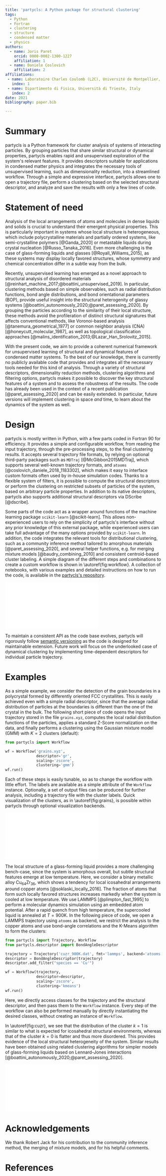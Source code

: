 ```yaml
---
title: 'partycls: A Python package for structural clustering'
tags:
  - Python
  - Fortran
  - clustering
  - structure
  - condensed matter
  - physics
authors:
  - name: Joris Paret
    orcid: 0000-0002-1300-1227
    affiliation: 1
  - name: Daniele Coslovich
    affiliation: 2
affiliations:
 - name: Laboratoire Charles Coulomb (L2C), Université de Montpellier, CNRS, Montpellier, France
   index: 1
 - name: Dipartimento di Fisica, Università di Trieste, Italy
   index: 2
date: 2021
bibliography: paper.bib

---
```


# Summary

partycls is a Python framework for cluster analysis of systems of interacting particles. By grouping particles that share similar structural or dynamical properties, partycls enables rapid and unsupervised exploration of the system's relevant features. It provides descriptors suitable for applications in condensed matter physics and integrates the necessary tools of unsupervised learning, such as dimensionality reduction, into a streamlined workflow. Through a simple and expressive interface, partycls allows one to open a trajectory file, perform a clustering based on the selected structural descriptor, and analyze and save the results with only a few lines of code.

# Statement of need

Analysis of the local arrangements of atoms and molecules in dense liquids and solids is crucial to understand their emergent physical properties.
This is particularly important in systems whose local structure is heterogeneous, which include polycrystalline materials and partially ordered systems, like semi-crystalline polymers [@Ganda_2020] or metastable liquids during crystal nucleation [@Russo_Tanaka_2016].
Even more challenging is the case of glass-forming liquids and glasses [@Royall_Williams_2015], as these systems may display locally favored structures, whose symmetry and chemical concentration differ in a subtle way from the bulk.

Recently, unsupervised learning has emerged as a novel approach to structural analysis of disordered materials [@reinhart_machine_2017;@boattini_unsupervised_2019].
In particular, clustering methods based on simple observables, such as radial distribution functions, bond angle distributions, and bond orientational parameters (BOP), provide useful insight into the structural heterogenity of glassy systems [@boattini_autonomously_2020;@paret_assessing_2020].
By grouping the particles according to the similarity of their local structure, these methods avoid the profileration of distinct structural signatures that affects conventional methods, like Voronoi-based analysis [@tanemura_geometrical_1977] or common neighbor analysis (CNA) [@honeycutt_molecular_1987], as well as topological classification approaches [@malins_identification_2013;@Lazar_Han_Srolovitz_2015].

With the present code, we aim to provide a coherent numerical framework for unsupervised learning of structural and dynamical features of condensed matter systems.
To the best of our knowledge, there is currently no publicly available code that provides and integrates all the necessary tools needed for this kind of analysis.
Through a variety of structural descriptors, dimensionality reduction methods, clustering algorithms and filtering options, partycls makes it possible to discover the key structural features of a system and to assess the robustness of the results.
The code has already been used in the context of a recent publication [@paret_assessing_2020] and can be easily extended.
In particular, future versions will implement clustering in space *and* time, to learn about the dynamics of the system as well.

# Design

partycls is mostly written in Python, with a few parts coded in Fortran 90 for efficiency.
It provides a simple and configurable workflow, from reading the input trajectory, through the pre-processing steps, to the final clustering results.
It accepts several trajectory file formats, by relying on optional third-party packages such as `MDTraj` [@McGibbon2015MDTraj], which supports several well-known trajectory formats, and `atooms` [@coslovich_daniele_2018_1183302], which makes it easy to interface custom formats often used by in-house simulation codes. Thanks to a flexible system of filters, it is possible to compute the structural descriptors or perform the clustering on restricted subsets of particles of the system, based on arbitrary particle properties. In addition to its native descriptors, partycls also supports additional structural descriptors via DScribe [@dscribe].

Some parts of the code act as a wrapper around functions of the machine learning package `scikit-learn` [@scikit-learn]. This allows non-experienced users to rely on the simplicity of partycls's interface without any prior knowledge of this external package, while experienced users can take full advantage of the many options provided by `scikit-learn`. In addition, the code integrates the relevant tools for distributional clustering, such as a community inference method tailored to amorphous materials [@paret_assessing_2020], and several helper functions, e.g. for merging mixture models [@baudry_combining_2010] and consistent centroid-based cluster labeling. A simple diagram of the different steps and combinations to create a custom workflow is shown in \autoref{fig:workflow}. A collection of notebooks, with various examples and detailed instructions on how to run the code, is available in the [partycls's repository](https://github.com/jorisparet/partycls).

![The different steps to perform a structural clustering. The input is a file written in any of the trajectory formats supported by partycls. After selecting the structural descriptor and optional filters, two key steps for pre-processing the data are possible: feature scaling and dimensionality reduction. Finally, a clustering is performed using the selected algorithm. Several output files are produced for further analysis. \label{fig:workflow}](figures/workflow.pdf)

To maintain a consistent API as the code base evolves, partycls will rigorously follow [semantic versioning](https://semver.org/) as the code is designed for maintainable extension. Future work will focus on the underlooked case of dynamical clustering by implementing time-dependent descriptors for individual particle trajectory.

# Examples

As a simple example, we consider the detection of the grain boundaries in a polycrystal formed by differently oriented FCC crystallites. This is easily achieved even with a simple radial descriptor, since that the average radial distribution of particles at the boundaries is different than the one of the crystal in the bulk. The following short piece of code opens the input trajectory stored in the file `grains.xyz`, computes the local radial distribution functions of the particles, applies a standard Z-Score normalization on the data, and finally performs a clustering using the Gaussian mixture model (GMM) with $K=2$ clusters (default):

```python
from partycls import Workflow

wf = Workflow('grains.xyz',
              descriptor='gr',
              scaling='zscore',
              clustering='gmm')
wf.run()
```

Each of these steps is easily tunable, so as to change the workflow with little effort. The labels are available as a simple attribute of the `Workflow` instance. Optionally, a set of output files can be produced for further analysis, including a trajectory file with the cluster labels. Quick visualization of the clusters, as in \autoref{fig:grains}, is possible within partycls through optional visualization backends.

![(a) A polycrystalline material with differently oriented FCC crystallites. (b) Using the individual radial distributions of the particles as structural descriptor, the algorithm identifies the crystalline domains (blue, $k=0$) and the grain boundaries (red, $k=1$). (c) The radial distribution functions restricted to these two clusters display a marked difference, with higher peaks for the crystals. All 3D visualizations were performed with OVITO [@ovito]. \label{fig:grains}](figures/grains_figure.pdf)

The local structure of a glass-forming liquid provides a more challenging bench-case, since the system is amorphous overall, but subtle structural features emerge at low temperature. Here, we consider a binary metallic alloy Cu$_{64}$Zr$_{36}$, which shows a tendency for local icosahedral arrangements around copper atoms [@soklaski_locally_2016]. The fraction of atoms that form such locally favored structures increases markedly when the system is cooled at low temperature. We use LAMMPS [@plimpton_fast_1995] to perform a molecular dynamics simulation using an embedded atom potential. After a rapid quench from high temperature, the supercooled liquid is annealed at $T=900$K. In the following piece of code, we open a LAMMPS trajectory using `atooms` as backend, we restrict the analysis to the copper atoms and use bond-angle correlations and the K-Means algorithm to form the clusters: 

```python
from partycls import Trajectory, Workflow
from partycls.descriptor import BondAngleDescriptor

trajectory = Trajectory('cuzr_900K.dat', fmt='lammps', backend='atooms')
descriptor = BondAngleDescriptor(trajectory)
descriptor.add_filter("species == 'Cu'")

wf = Workflow(trajectory,
              descriptor=descriptor,
              scaling='zscore',
              clustering='kmeans')
wf.run()
```

Here, we directly access classes for the trajectory and the structural descriptor, and then pass them to the `Workflow` instance. Every step of the workflow can also be performed manually by directly instantiating the desired classes, without creating an instance of `Workflow`.

In \autoref{fig:cuzr}, we see that the distribution of the cluster $k=1$ is similar to what is expected for icosahedral structural environments, whereas that of the cluster $k=0$ is flatter and thus more disordered. This provides evidence of the local structural heterogeneity of the system. Similar results have been obtained using related clustering algorithms for simpler models of glass-forming liquids based on Lennard-Jones interactions [@boattini_autonomously_2020;@paret_assessing_2020].

![(a) A glassy copper-zirconium alloy at $T=900$K. Copper and zirconium atoms are colored in orange and grey, respectively. We focus on the bond-angle distribution around the copper atoms only. (b) Copper atoms are now colored blue ($k=0$) and red ($k=1$) based on their cluster membership. Zirconium atoms (grey) are discarded from the analysis. (c) Bond-angle distributions of the clusters. \label{fig:cuzr}](figures/cuzr_figure.pdf)

# Acknowledgements

We thank Robert Jack for his contribution to the community inference method, the merging of mixture models, and for his helpful comments.

# References
